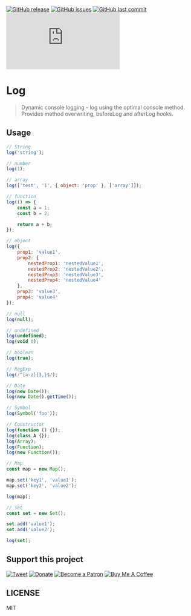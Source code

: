 [![GitHub release](https://img.shields.io/github/release/scriptex/log.svg)](https://github.com/scriptex/log/releases/latest)
[![GitHub issues](https://img.shields.io/github/issues/scriptex/log.svg)](https://github.com/scriptex/log/issues)
[![GitHub last commit](https://img.shields.io/github/last-commit/scriptex/log.svg)](https://github.com/scriptex/log/commits/master)
[![Analytics](https://ga-beacon.appspot.com/UA-83446952-1/github.com/scriptex/log/README.md)](https://github.com/scriptex/log/)

# Log

> Dynamic console logging - log using the optimal console method.
> Provides method overwriting, beforeLog and afterLog hooks.

## Usage

```javascript
// String
log('string');

// number
log(1);

// array
log(['test', '1', { object: 'prop' }, ['array']]);

// function
log(() => {
	const a = 1;
	const b = 2;

	return a + b;
});

// object
log({
	prop1: 'value1',
	prop2: {
		nestedProp1: 'nestedValue1',
		nestedProp2: 'nestedValue2',
		nestedProp3: 'nestedValue3',
		nestedProp4: 'nestedValue4'
	},
	prop3: 'value3',
	prop4: 'value4'
});

// null
log(null);

// undefined
log(undefined);
log(void 0);

// boolean
log(true);

// RegExp
log(/^[a-z]{3,}$/);

// Date
log(new Date());
log(new Date().getTime());

// Symbol
log(Symbol('foo'));

// Constructor
log(function () {});
log(class A {});
log(Array);
log(Function);
log(new Function());

// Map
const map = new Map();

map.set('key1', 'value1');
map.set('key2', 'value2');

log(map);

// set
const set = new Set();

set.add('value1');
set.add('value2');

log(set);
```

## Support this project

[![Tweet](https://img.shields.io/badge/Tweet-Share_this_repository-blue.svg?style=flat-square&logo=twitter&color=38A1F3)](https://twitter.com/intent/tweet?text=Checkout%20this%20awesome%20software%20project%3A&url=https%3A%2F%2Fgithub.com%2Fscriptex%2Flog&via=scriptexbg&hashtags=software%2Cgithub%2Ccode%2Cawesome)
[![Donate](https://img.shields.io/badge/Donate-Support_me_on_PayPal-blue.svg?style=flat-square&logo=paypal&color=222d65)](https://www.paypal.me/scriptex)
[![Become a Patron](https://img.shields.io/badge/Become_Patron-Support_me_on_Patreon-blue.svg?style=flat-square&logo=patreon&color=e64413)](https://www.patreon.com/atanas)
[![Buy Me A Coffee](https://img.shields.io/badge/Donate-Buy%20me%20a%20coffee-yellow.svg?logo=ko-fi)](https://ko-fi.com/scriptex)

## LICENSE

MIT
